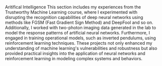 Aritifical Intelligence
This section includes my experiences from the Trustworthy Machine Learning course, where I experimented with disrupting the recognition capabilities of deep neural networks using methods like FGSM (Fast Gradient Sign Method) and DeepFool and so on. Additionally, I worked with two-photon imaging data generated in the lab to model the response patterns of artificial neural networks. Furthermore, I engaged in training operational models, such as inverted pendulums, using reinforcement learning techniques. These projects not only enhanced my understanding of machine learning's vulnerabilities and robustness but also provided practical insights into the application of neural networks and reinforcement learning in modeling complex systems and behaviors.
